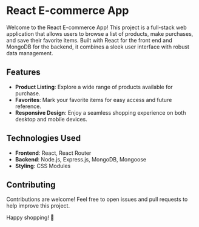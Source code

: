 # React E-commerce App

Welcome to the React E-commerce App! This project is a full-stack web application that allows users to browse a list of products, make purchases, and save their favorite items. Built with React for the front end and MongoDB for the backend, it combines a sleek user interface with robust data management.

## Features

- **Product Listing**: Explore a wide range of products available for purchase.
- **Favorites**: Mark your favorite items for easy access and future reference.
- **Responsive Design**: Enjoy a seamless shopping experience on both desktop and mobile devices.

## Technologies Used
- **Frontend**: React, React Router
- **Backend**: Node.js, Express.js, MongoDB, Mongoose
- **Styling**: CSS Modules

## Contributing
Contributions are welcome! Feel free to open issues and pull requests to help improve this project.

Happy shopping! 🛒